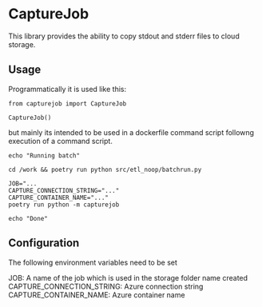 # CaptureJob

This library provides the ability to copy stdout and stderr files to cloud storage.

## Usage

Programmatically it is used like this:
```
from capturejob import CaptureJob

CaptureJob()
```

but mainly its intended to be used in a dockerfile command script followng execution of a command script.

```
echo "Running batch"

cd /work && poetry run python src/etl_noop/batchrun.py

JOB="...
CAPTURE_CONNECTION_STRING="..." 
CAPTURE_CONTAINER_NAME="..."
poetry run python -m capturejob 

echo "Done"
```

## Configuration

The following environment variables need to be set

JOB:  A name of the job which is used in the storage folder name created
CAPTURE_CONNECTION_STRING: Azure connection string
CAPTURE_CONTAINER_NAME: Azure container name
